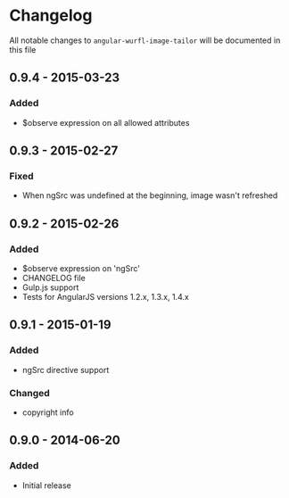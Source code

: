 # Changelog

All notable changes to `angular-wurfl-image-tailor` will be documented in this file

## 0.9.4 - 2015-03-23

### Added
- $observe expression on all allowed attributes

## 0.9.3 - 2015-02-27

### Fixed
- When ngSrc was undefined at the beginning, image wasn't refreshed

## 0.9.2 - 2015-02-26

### Added
- $observe expression on 'ngSrc'
- CHANGELOG file
- Gulp.js support
- Tests for AngularJS versions 1.2.x, 1.3.x, 1.4.x

## 0.9.1 - 2015-01-19

### Added
- ngSrc directive support

### Changed
- copyright info

## 0.9.0 - 2014-06-20

### Added
- Initial release
